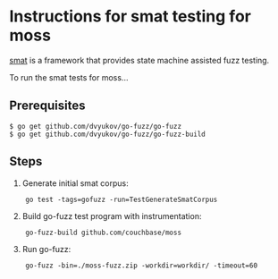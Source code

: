 # Instructions for smat testing for moss

[smat](https://github.com/mschoch/smat) is a framework that provides
state machine assisted fuzz testing.

To run the smat tests for moss...

## Prerequisites

    $ go get github.com/dvyukov/go-fuzz/go-fuzz
    $ go get github.com/dvyukov/go-fuzz/go-fuzz-build

## Steps

1.  Generate initial smat corpus:
```
    go test -tags=gofuzz -run=TestGenerateSmatCorpus
```

2.  Build go-fuzz test program with instrumentation:
```
    go-fuzz-build github.com/couchbase/moss
```

3.  Run go-fuzz:
```
    go-fuzz -bin=./moss-fuzz.zip -workdir=workdir/ -timeout=60
```
